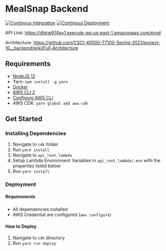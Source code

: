 # MealSnap Backend

[![Continous Integration](https://github.com/CSCI-40500-77100-Spring-2021/project-10__backend/actions/workflows/continous-integration.yml/badge.svg)](https://github.com/CSCI-40500-77100-Spring-2021/project-10__backend/actions/workflows/continous-integration.yml)
[![Continous Deployment](https://github.com/CSCI-40500-77100-Spring-2021/project-10__backend/actions/workflows/continous-deployment.yml/badge.svg)](https://github.com/CSCI-40500-77100-Spring-2021/project-10__backend/actions/workflows/continous-deployment.yml)

API Link: https://dbkw974ay1.execute-api.us-east-1.amazonaws.com/prod

Architecture: https://github.com/CSCI-40500-77100-Spring-2021/project-10__backend/wiki/Full-Architecture

## Requirements

- [NodeJS 12](https://github.com/nvm-sh/nvm)
- Yarn: `npm install -g yarn`
- [Docker](https://www.docker.com/get-started)
- [AWS CLI 2](https://docs.aws.amazon.com/cli/latest/userguide/install-cliv2.html)
- [Configure AWS CLI](https://docs.aws.amazon.com/cli/latest/userguide/cli-configure-quickstart.html)
- AWS CDK: `yarn global add aws-cdk`

## Get Started

### Installing Dependencies

1. Navigate to `cdk` folder
2. Run `yarn install`
3. Navigate to `api_root_lambda`
4. Setup Lambda Environment Variables in `api_root_lambda/.env` with the properties listed below
5. Run `yarn install`

### Deployment

##### Requirements

- All dependencies installed
- AWS Credential are configured (`aws configure`)

#### How to Deploy

1. Navigate to `cdk` directory
2. Run `yarn run deploy`

